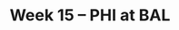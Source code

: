 ---
layout: game
title: Week 15 – PHI at BAL
season: 2016
game_id: 2016_15_PHI_BAL
away_team: PHI
home_team: BAL
---